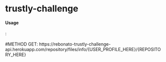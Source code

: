 # trustly-challenge

<h4>Usage</h4>:
  <br></br>
  #METHOD GET: https://rebonato-trustly-challenge-api.herokuapp.com/repository/files/info/{USER_PROFILE_HERE}/{REPOSITORY_HERE}
